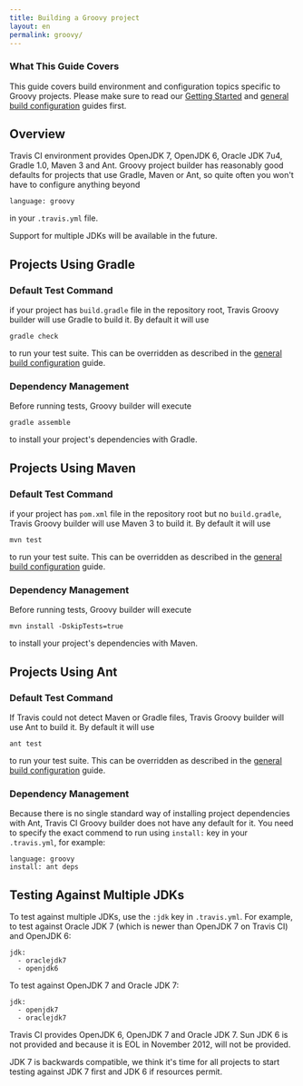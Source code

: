 ```yaml
---
title: Building a Groovy project
layout: en
permalink: groovy/
---
```


### What This Guide Covers

This guide covers build environment and configuration topics specific to Groovy projects. Please make sure to read our [Getting Started](/docs/user/getting-started/) and [general build configuration](/docs/user/build-configuration/) guides first.

## Overview

Travis CI environment provides OpenJDK 7, OpenJDK 6, Oracle JDK 7u4, Gradle 1.0, Maven 3 and Ant. Groovy project builder has reasonably good defaults for
projects that use Gradle, Maven or Ant, so quite often you won't have to configure anything beyond

    language: groovy

in your `.travis.yml` file.

Support for multiple JDKs will be available in the future.

## Projects Using Gradle

### Default Test Command

if your project has `build.gradle` file in the repository root, Travis Groovy builder will use Gradle to build it. By default it will use

    gradle check

to run your test suite. This can be overridden as described in the [general build configuration](/docs/user/build-configuration/) guide.

### Dependency Management

Before running tests, Groovy builder will execute

    gradle assemble

to install your project's dependencies with Gradle.

## Projects Using Maven

### Default Test Command

if your project has `pom.xml` file in the repository root but no `build.gradle`, Travis Groovy builder will use Maven 3 to build it. By default it will use

    mvn test

to run your test suite. This can be overridden as described in the [general build configuration](/docs/user/build-configuration/) guide.

### Dependency Management

Before running tests, Groovy builder will execute

    mvn install -DskipTests=true

to install your project's dependencies with Maven.

## Projects Using Ant

### Default Test Command

If Travis could not detect Maven or Gradle files, Travis Groovy builder will use Ant to build it. By default it will use

    ant test

to run your test suite. This can be overridden as described in the [general build configuration](/docs/user/build-configuration/) guide.


### Dependency Management

Because there is no single standard way of installing project dependencies with Ant, Travis CI Groovy builder does not have any default for it. You need to specify the exact commend to run using `install:` key in your `.travis.yml`, for example:

    language: groovy
    install: ant deps


## Testing Against Multiple JDKs

To test against multiple JDKs, use the `:jdk` key in `.travis.yml`. For example, to test against Oracle JDK 7 (which is newer than OpenJDK 7 on Travis CI) and OpenJDK 6:

    jdk:
      - oraclejdk7
      - openjdk6

To test against OpenJDK 7 and Oracle JDK 7:

    jdk:
      - openjdk7
      - oraclejdk7

Travis CI provides OpenJDK 6, OpenJDK 7 and Oracle JDK 7. Sun JDK 6 is not provided and because it is EOL in November 2012,
will not be provided.

JDK 7 is backwards compatible, we think it's time for all projects to start testing against JDK 7 first and JDK 6 if resources permit.
